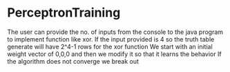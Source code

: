 PerceptronTraining
==================

The user can provide the no. of inputs from the console to the java program to implement function like xor. If the input provided is 4 so the truth table generate will have 2^4-1 rows for the xor function
We start with an initial weight vector of 0,0,0 and then we modify it so that it learns the behavior
If the algorithm does not converge we break out
